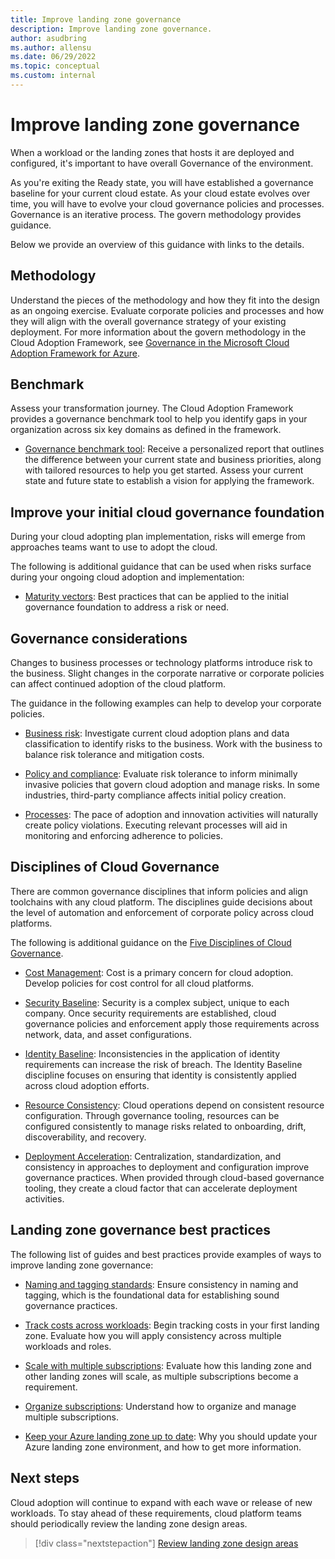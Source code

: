 ```yaml
---
title: Improve landing zone governance
description: Improve landing zone governance.
author: asudbring
ms.author: allensu
ms.date: 06/29/2022
ms.topic: conceptual
ms.custom: internal
---
```


# Improve landing zone governance

When a workload or the landing zones that hosts it are deployed and configured, it's important to have overall Governance of the environment.

As you're exiting the Ready state, you will have established a governance baseline for your current cloud estate. As your cloud estate evolves over time, you will have to evolve your cloud governance policies and processes. Governance is an iterative process. The govern methodology provides guidance.

Below we provide an overview of this guidance with links to the details.

## Methodology

Understand the pieces of the methodology and how they fit into the design as an ongoing exercise. Evaluate corporate policies and processes and how they will align with the overall governance strategy of your existing deployment. For more information about the govern methodology in the Cloud Adoption Framework, see [Governance in the Microsoft Cloud Adoption Framework for Azure](../../govern/index.md).

## Benchmark

Assess your transformation journey. The Cloud Adoption Framework provides a governance benchmark tool to help you identify gaps in your organization across six key domains as defined in the framework.

- [Governance benchmark tool](/assessments/b1891add-7646-4d60-a875-32a4ab26327e): Receive a personalized report that outlines the difference between your current state and business priorities, along with tailored resources to help you get started. Assess your current state and future state to establish a vision for applying the framework.

## Improve your initial cloud governance foundation

During your cloud adopting plan implementation, risks will emerge from approaches teams want to use to adopt the cloud.

The following is additional guidance that can be used when risks surface during your ongoing cloud adoption and implementation:

- [Maturity vectors](../../govern/foundation-improvements.md#maturity-vectors): Best practices that can be applied to the initial governance foundation to address a risk or need.

## Governance considerations

Changes to business processes or technology platforms introduce risk to the business. Slight changes in the corporate narrative or corporate policies can affect continued adoption of the cloud platform.

The guidance in the following examples can help to develop your corporate policies.

- [Business risk](../../govern/policy-compliance/business-risk.md): Investigate current cloud adoption plans and data classification to identify risks to the business. Work with the business to balance risk tolerance and mitigation costs.

- [Policy and compliance](../../govern/policy-compliance/policy-definition.md): Evaluate risk tolerance to inform minimally invasive policies that govern cloud adoption and manage risks. In some industries, third-party compliance affects initial policy creation.

- [Processes](../../govern/policy-compliance/processes.md): The pace of adoption and innovation activities will naturally create policy violations. Executing relevant processes will aid in monitoring and enforcing adherence to policies.

## Disciplines of Cloud Governance

There are common governance disciplines that inform policies and align toolchains with any cloud platform. The disciplines guide decisions about the level of automation and enforcement of corporate policy across cloud platforms.

The following is additional guidance on the [Five Disciplines of Cloud Governance](../../govern/governance-disciplines.md#disciplines-of-cloud-governance).

- [Cost Management](../../govern/cost-management/index.md): Cost is a primary concern for cloud adoption. Develop policies for cost control for all cloud platforms.

- [Security Baseline](../../govern/security-baseline/index.md): Security is a complex subject, unique to each company. Once security requirements are established, cloud governance policies and enforcement apply those requirements across network, data, and asset configurations.

- [Identity Baseline](../../govern/identity-baseline/index.md): Inconsistencies in the application of identity requirements can increase the risk of breach. The Identity Baseline discipline focuses on ensuring that identity is consistently applied across cloud adoption efforts.

- [Resource Consistency](../../govern/resource-consistency/index.md): Cloud operations depend on consistent resource configuration. Through governance tooling, resources can be configured consistently to manage risks related to onboarding, drift, discoverability, and recovery.

- [Deployment Acceleration](../../govern/deployment-acceleration/index.md): Centralization, standardization, and consistency in approaches to deployment and configuration improve governance practices. When provided through cloud-based governance tooling, they create a cloud factor that can accelerate deployment activities.

## Landing zone governance best practices

The following list of guides and best practices provide examples of ways to improve landing zone governance:

- [Naming and tagging standards](../azure-best-practices/naming-and-tagging.md): Ensure consistency in naming and tagging, which is the foundational data for establishing sound governance practices.

- [Track costs across workloads](../azure-best-practices/track-costs.md): Begin tracking costs in your first landing zone. Evaluate how you will apply consistency across multiple workloads and roles.

- [Scale with multiple subscriptions](../azure-best-practices/scale-subscriptions.md): Evaluate how this landing zone and other landing zones will scale, as multiple subscriptions become a requirement.

- [Organize subscriptions](../landing-zone/design-area/resource-org.md): Understand how to organize and manage multiple subscriptions.

- [Keep your Azure landing zone up to date](../../govern/resource-consistency/keep-azure-landing-zone-up-to-date.md): Why you should update your Azure landing zone environment, and how to get more information.

## Next steps

Cloud adoption will continue to expand with each wave or release of new workloads. To stay ahead of these requirements, cloud platform teams should periodically review the landing zone design areas.

> [!div class="nextstepaction"]
> [Review landing zone design areas](../landing-zone/design-areas.md)
